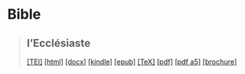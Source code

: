 # Bible

> ## l’Ecclésiaste
>  <a title="Source XML/TEI" class="mime48 tei" href="https://hurlus.github.io/tei/bible_ecclesiaste.xml">[TEI]</a>  <a title="HTML une page" class="mime48 html" href="https://hurlus.github.io/bible_ecclesiaste/bible_ecclesiaste.html">[html]</a>  <a title="Bureautique (LibreOffice, MS.Word)" class="mime48 docx" href="https://hurlus.github.io/bible_ecclesiaste/bible_ecclesiaste.docx">[docx]</a>  <a title="Amazon.kindle" class="mime48 mobi" href="https://hurlus.github.io/bible_ecclesiaste/bible_ecclesiaste.mobi">[kindle]</a>  <a title="EPUB, pour liseuses et téléphones" class="mime48 epub" href="https://hurlus.github.io/bible_ecclesiaste/bible_ecclesiaste.epub">[epub]</a>  <a title="LaTeX" class="mime48 tex" href="https://hurlus.github.io/bible_ecclesiaste/bible_ecclesiaste.tex">[TeX]</a>  <a title="PDF à imprimer, A4 2 colonnes" class="mime48 pdf" href="https://hurlus.github.io/bible_ecclesiaste/bible_ecclesiaste.pdf">[pdf]</a>  <a title="PDF à lire, A5 une colonne" class="mime48 a5" href="https://hurlus.github.io/bible_ecclesiaste/bible_ecclesiaste_a5.pdf">[pdf a5]</a>  <a title="Brochure à agrafer, pdf imposé pour imprimante recto/verso" class="mime48 brochure" href="https://hurlus.github.io/bible_ecclesiaste/bible_ecclesiaste_brochure.pdf">[brochure]</a> 
